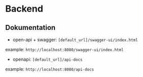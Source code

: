 # Backend

## Dokumentation

- open-api + swagger: `[default_url]/swagger-ui/index.html`

example: `http://localhost:8080/swagger-ui/index.html`

- openapi: `[default_url]/api-docs`

example: `http://localhost:8080/api-docs`

